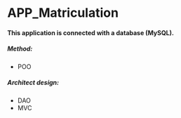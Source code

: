 # APP_Matriculation
#### This application is connected with a database (MySQL).
##### Method:
- POO
##### Architect design:
- DAO
- MVC
